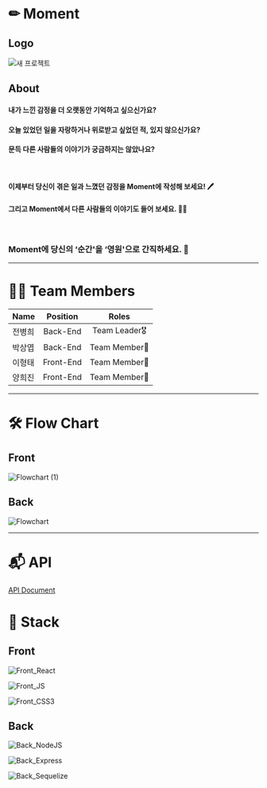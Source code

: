 # ✏ Moment

## Logo

![새 프로젝트](https://user-images.githubusercontent.com/79839230/131764676-0840134f-0625-4546-bdc2-537d26c25dc8.jpg)

## About

#### 내가 느낀 감정을 더 오랫동안 기억하고 싶으신가요?

#### 오늘 있었던 일을 자랑하거나 위로받고 싶었던 적, 있지 않으신가요?

#### 문득 다른 사람들의 이야기가 궁금하지는 않았나요?

<br />

#### 이제부터 당신이 겪은 일과 느꼈던 감정을 Moment에 작성해 보세요! 🖊

#### 그리고 Moment에서 다른 사람들의 이야기도 들어 보세요. 👂🏻

<br />

### Moment에 당신의 ‘순간'을 ‘영원'으로 간직하세요. 📖

***

# 🙌🏻 Team Members

| Name     | Position | Roles     |
| :---        |    :----:   |          :---: |
| 전병희   | Back-End       | Team Leader🎖   |
| 박상엽   | Back-End       | Team Member🏅   |
| 이형태   | Front-End      | Team Member🏅   |
| 양희진   | Front-End      | Team Member🏅   |

***

# 🛠 Flow Chart

## Front

![Flowchart (1)](https://user-images.githubusercontent.com/79839230/131772662-e694f9f7-b167-444f-ab05-9a16ab6d13d7.jpg)

## Back

![Flowchart](https://user-images.githubusercontent.com/79839230/131772731-460e4e53-208e-4a3d-9c25-4000b13b3240.jpg)

***

# 📬 API

[API Document](https://github.com/codestates/Moment/wiki/API-Document)

# 🎯 Stack

## Front

![Front_React](https://img.shields.io/badge/FRONT-REACT-blue?style=for-the-badge&logo=react)

![Front_JS](https://img.shields.io/badge/FRONT-JAVASCRIPT-yellow?style=for-the-badge&logo=javascript)

![Front_CSS3](https://img.shields.io/badge/FRONT-CSS3-pink?style=for-the-badge&logo=CSS3)

## Back

![Back_NodeJS](https://img.shields.io/badge/BACK-NODE.JS-green?style=for-the-badge&logo=node.js)

![Back_Express](https://img.shields.io/badge/BACK-EXPRESS-white?style=for-the-badge&logo=express)

![Back_Sequelize](https://img.shields.io/badge/BACK-Sequelize-skyblue?style=for-the-badge&logo=Sequelize)
